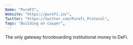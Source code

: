 ```yaml
--- 
Name: "PureFI", 
Website: "https://purefi.io/", 
Twitter: "https://twitter.com/Purefi_Protocol", 
Tags: "Building on Casper", 
--- 
```

<!--lang:en--> 
The only gateway foronboarding institutional money to DeFi.
<!--lang:es--] 
La única puerta de entrada para incorporar dinero institucional a DeFi.
<!--lang:de--] 
Das einzige Tor, um institutionelles Geld in DeFi einzubinden.
<!--lang:fr--] 
La seule passerelle pour intégrer de l'argent institutionnel à DeFi.
<!--lang:pl--] 
Jedyna brama umożliwiająca wprowadzanie środków instytucjonalnych do DeFi.
<!--lang:uk--] 
Єдиний шлюз для передачі інституційних грошей у DeFi.
[!--lang:*--> 
